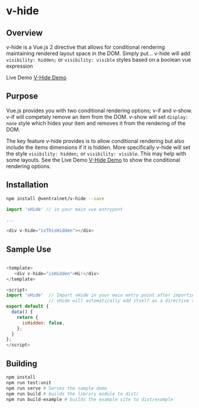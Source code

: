 # v-hide

## Overview
v-hide is a Vue.js 2 directive that allows for conditional rendering maintaining rendered layout space in the DOM.
Simply put... v-hide will add `visibility: hidden;` or `visibility: visible` styles based on a boolean vue expression

Live Demo [V-Hide Demo](https://polite-bonbon-abd119.netlify.app/)

## Purpose
Vue.js provides you with two conditional rendering options; v-if and v-show.  v-if will competely remove an item from
the DOM.  v-show will set `display: none` style which hides your item and removes it from the rendering of the DOM.

The key feature v-hide provides is to allow conditional rendering but also include the items dimensions if it is hidden.  More specifically v-hide will set the style `visibility: hidden;` or `visibility: visible`.  This may help with some layouts.  See the Live Demo [V-Hide Demo](https://polite-bonbon-abd119.netlify.app/) to show the conditional rendering options.

## Installation

```Bash 
npm install @ventralnet/v-hide --save
```

```javascript 
import 'vHide' // in your main vue entrypont

...

<div v-hide="isThisHidden"></div>
```

## Sample Use

```javascript

<template>
   <div v-hide="isHidden">Hi!</div>
</template>

<script>
import 'vHide'  // Import vHide in your main entry point after importing Vue
                // vHide will automatically add itself as a directive to the global Vue object
export default {
  data() {
    return {
      isHidden: false,
    };
  }  
};
</script>
```

## Building
```Bash
npm install
npm run test:unit
npm run serve # Serves the sample demo
npm run build # builds the library module to dist/
npm run build-example # builds the example site to dist/example
```
